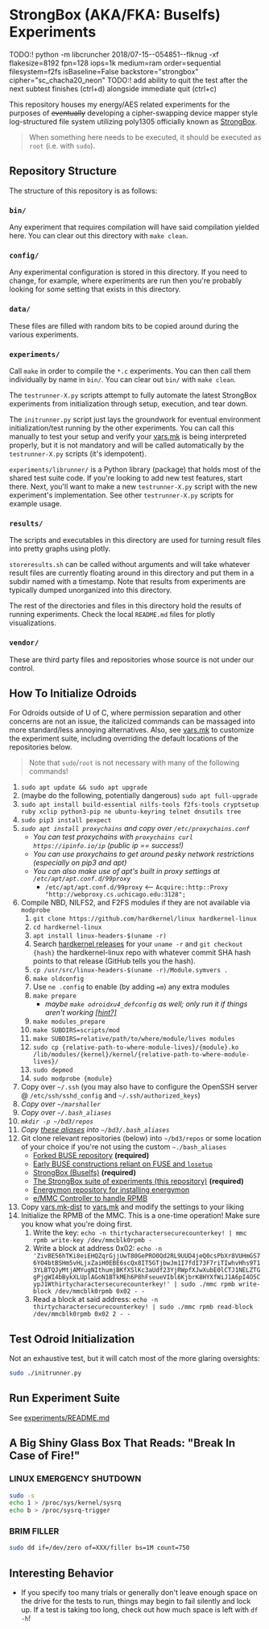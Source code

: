 # StrongBox (AKA/FKA: Buselfs) Experiments

TODO:!
python -m libcruncher 2018/07-15--054851--flknug -xf flakesize=8192 fpn=128 iops=1k medium=ram order=sequential filesystem=f2fs isBaseline=False backstore="strongbox" cipher="sc_chacha20_neon"
TODO:! add ability to quit the test after the next subtest finishes (ctrl+d) alongside immediate quit (ctrl+c)

This repository houses my energy/AES related experiments for the purposes of ~~eventually~~ developing a cipher-swapping device mapper style log-structured file system utilizing poly1305 officially known as [StrongBox](https://git.xunn.io/research/buselfs).

> When something here needs to be executed, it should be executed as `root` (i.e. with `sudo`).

## Repository Structure

The structure of this repository is as follows:

### `bin/`

Any experiment that requires compilation will have said compilation yielded here. You can clear out this directory with `make clean`.

### `config/`

Any experimental configuration is stored in this directory. If you need to change, for example, where experiments are run then you're probably looking for some setting that exists in this directory.

### `data/`

These files are filled with random bits to be copied around during the various experiments.

### `experiments/`

Call `make` in order to compile the `*.c` experiments. You can then call them individually by name in `bin/`. You can clear out `bin/` with `make clean`.

The `testrunner-X.py` scripts attempt to fully automate the latest StrongBox experiments from initialization through setup, execution, and tear down.

The `initrunner.py` script just lays the groundwork for eventual environment initialization/test running by the other experiments. You can call this manually to test your setup and verify your [vars.mk](config/vars.mk-dist) is being interpreted properly, but it is not mandatory and will be called automatically by the `testrunner-X.py` scripts (it's idempotent).

`experiments/librunner/` is a Python library (package) that holds most of the shared test suite code. If you're looking to add new test features, start there. Next, you'll want to make a new `testrunner-X.py` script with the new experiment's implementation. See other `testrunner-X.py` scripts for example usage.

### `results/`

The scripts and executables in this directory are used for turning result files into pretty graphs using plotly.

`storeresults.sh` can be called without arguments and will take whatever result files are currently floating around in this directory and put them in a subdir named with a timestamp. Note that results from experiments are typically dumped unorganized into this directory.

The rest of the directories and files in this directory hold the results of running experiments. Check the local `README.md` files for plotly visualizations.

### `vendor/`

These are third party files and repositories whose source is not under our control.

## How To Initialize Odroids

For Odroids outside of U of C, where permission separation and other concerns are not an issue, the italicized commands can be massaged into more standard/less annoying alternatives. Also, see [vars.mk](config/vars.mk-dist) to customize the experiment suite, including overriding the default locations of the repositories below.

> Note that `sudo`/`root` is not necessary with many of the following commands!

1. `sudo apt update && sudo apt upgrade`
2. (maybe do the following, potentially dangerous) `sudo apt full-upgrade`
3. `sudo apt install build-essential nilfs-tools f2fs-tools cryptsetup ruby xclip python3-pip ne ubuntu-keyring telnet dnsutils tree`
4. `sudo pip3 install pexpect`
4. *`sudo apt install proxychains` and copy over `/etc/proxychains.conf`*
    - *You can test proxychains with `proxychains curl https://ipinfo.io/ip` (public ip == success!)*
    - *You can use proxychains to get around pesky network restrictions (especially on pip3 and apt)*
    - *You can also make use of apt's built in proxy settings at `/etc/apt/apt.conf.d/99proxy`*
        - `/etc/apt/apt.conf.d/99proxy` <-- `Acquire::http::Proxy "http://webproxy.cs.uchicago.edu:3128";`
4. Compile NBD, NILFS2, and F2FS modules if they are not available via `modprobe`
    1. `git clone https://github.com/hardkernel/linux hardkernel-linux`
    2. `cd hardkernel-linux`
    3. `apt install linux-headers-$(uname -r)`
    4. Search [hardkernel releases](https://github.com/hardkernel/linux/releases) for your `uname -r` and `git checkout {hash}` the hardkernel-linux repo with whatever commit SHA hash points to that release (GitHub tells you the hash).
    5. `cp /usr/src/linux-headers-$(uname -r)/Module.symvers .`
    6. `make oldconfig`
    7. Use `ne .config` to enable (by adding `=m`) any extra modules
    8. `make prepare`
        * *maybe `make odroidxu4_defconfig` as well; only run it if things aren't working [[hint?]](https://wiki.odroid.com/odroid-xu4/software/building_kernel#y)*
    9. `make modules_prepare`
    10. `make SUBDIRS=scripts/mod`
    11. `make SUBDIRS=relative/path/to/where/module/lives modules`
    12. `sudo cp {relative-path-to-where-module-lives}/{module}.ko /lib/modules/{kernel}/kernel/{relative-path-to-where-module-lives}/`
    13. `sudo depmod`
    14. `sudo modprobe {module}`
5. Copy over `~/.ssh` (you may also have to configure the OpenSSH server @ `/etc/ssh/sshd_config` and `~/.ssh/authorized_keys`)
5. *Copy over `~/marshaller`*
6. *Copy over `~/.bash_aliases`*
7. *`mkdir -p ~/bd3/repos`*
8. *Copy [these aliases](https://git.xunn.io/snippets/4) into `~/bd3/.bash_aliases`*
9. Git clone relevant repositories (below) into `~/bd3/repos` or some location of your choice if you're not using the custom `~./bash_aliases`
    - [Forked BUSE repository](https://github.com/Xunnamius/BUSE) **(required)**
    - [Early BUSE constructions reliant on FUSE and `losetup`](https://git.xunn.io/research/buse-fuse-losetup)
    - [StrongBox (Buselfs)](https://git.xunn.io/research/buselfs) **(required)**
    - [The StrongBox suite of experiments (this repository)](https://git.xunn.io/research/buselfs-experiments) **(required)**
    - [Energymon repository for installing energymon](https://github.com/energymon/energymon)
    - [e/MMC Controller to handle RPMB](https://git.kernel.org/pub/scm/linux/kernel/git/cjb/mmc-utils.git/)
10. Copy [vars.mk-dist](config/vars.mk-dist) to [vars.mk](config/vars.mk-dist) and modify the settings to your liking
11. Initialize the RPMB of the MMC. This is a one-time operation! Make sure you know what you're doing first.
    1. Write the key: `echo -n thirtycharactersecurecounterkey! | mmc rpmb write-key /dev/mmcblk0rpmb -`
    2. Write a block at address 0x02: `echo -n 'ZivBE56hTKi8eiEHQZqrGjjUwT80GePRO0Qd2RL9UUD4jeQ0csPbXr8VUHmGS76YO4btBSHm5vHLjxZaiH0EBE6scQx8IT5GTjbwJm1I7fdI73F7riTIwhvHhs9T13YLBTQJyMtjAMYugNIthumjBKfXSlKc3aUdf23YjRWpfXJwXubE0lCTJ1NELZTGgPjgWI4bBykXLUplAGoN1BTkMEh6P8hFseueVIbl6KjbrK8HYXfWiJ1A6pI4O5CypJ1Wthirtycharactersecurecounterkey!' | sudo ./mmc rpmb write-block /dev/mmcblk0rpmb 0x02 - -`
    3. Read a block at said address:  `echo -n thirtycharactersecurecounterkey! | sudo ./mmc rpmb read-block /dev/mmcblk0rpmb 0x02 2 - -`

## Test Odroid Initialization

Not an exhaustive test, but it will catch most of the more glaring oversights:

```bash
sudo ./initrunner.py
```

## Run Experiment Suite

See [experiments/README.md](experiments/README.md)

## A Big Shiny Glass Box That Reads: "Break In Case of Fire!"

### LINUX EMERGENCY SHUTDOWN

```bash
sudo -s
echo 1 > /proc/sys/kernel/sysrq
echo b > /proc/sysrq-trigger
```

### BRIM FILLER

```bash
sudo dd if=/dev/zero of=XXX/filler bs=1M count=750
```

## Interesting Behavior

- If you specify too many trials or generally don't leave enough space on the drive for the tests to run, things may begin to fail silently and lock up. If a test is taking too long, check out how much space is left with `df -h`!
